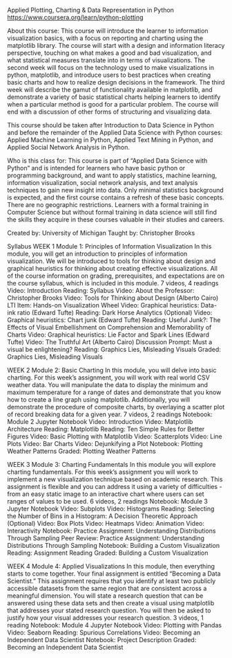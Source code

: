 
Applied Plotting, Charting & Data Representation in Python
https://www.coursera.org/learn/python-plotting

About this course: This course will introduce the learner to information visualization basics, with a focus on reporting and charting using the matplotlib library. The course will start with a design and information literacy perspective, touching on what makes a good and bad visualization, and what statistical measures translate into in terms of visualizations. The second week will focus on the technology used to make visualizations in python, matplotlib, and introduce users to best practices when creating basic charts and how to realize design decisions in the framework. The third week will describe the gamut of functionality available in matplotlib, and demonstrate a variety of basic statistical charts helping learners to identify when a particular method is good for a particular problem. The course will end with a discussion of other forms of structuring and visualizing data. 

This course should be taken after Introduction to Data Science in Python and before the remainder of the Applied Data Science with Python courses: Applied Machine Learning in Python, Applied Text Mining in Python, and Applied Social Network Analysis in Python.

Who is this class for: This course is part of “Applied Data Science with Python“ and is intended for learners who have basic python or programming background, and want to apply statistics, machine learning, information visualization, social network analysis, and text analysis techniques to gain new insight into data. Only minimal statistics background is expected, and the first course contains a refresh of these basic concepts. There are no geographic restrictions. Learners with a formal training in Computer Science but without formal training in data science will still find the skills they acquire in these courses valuable in their studies and careers.

Created by:  University of Michigan
Taught by:  Christopher Brooks

Syllabus
WEEK 1
Module 1: Principles of Information Visualization
In this module, you will get an introduction to principles of information visualization. We will be introduced to tools for thinking about design and graphical heuristics for thinking about creating effective visualizations. All of the course information on grading, prerequisites, and expectations are on the course syllabus, which is included in this module. 
7 videos, 4 readings
Video: Introduction
Reading: Syllabus
Video: About the Professor: Christopher Brooks
Video: Tools for Thinking about Design (Alberto Cairo)
LTI Item: Hands-on Visualization Wheel
Video: Graphical heuristics: Data-ink ratio (Edward Tufte)
Reading: Dark Horse Analytics (Optional)
Video: Graphical heuristics: Chart junk (Edward Tufte)
Reading: Useful Junk?: The Effects of Visual Embellishment on Comprehension and Memorability of Charts
Video: Graphical heuristics: Lie Factor and Spark Lines (Edward Tufte)
Video: The Truthful Art (Alberto Cairo)
Discussion Prompt: Must a visual be enlightening?
Reading: Graphics Lies, Misleading Visuals
Graded: Graphics Lies, Misleading Visuals

WEEK 2
Module 2: Basic Charting
In this module, you will delve into basic charting. For this week’s assignment, you will work with real world CSV weather data. You will manipulate the data to display the minimum and maximum temperature for a range of dates and demonstrate that you know how to create a line graph using matplotlib. Additionally, you will demonstrate the procedure of composite charts, by overlaying a scatter plot of record breaking data for a given year.
7 videos, 2 readings
Notebook: Module 2 Jupyter Notebook
Video: Introduction
Video: Matplotlib Architecture
Reading: Matplotlib
Reading: Ten Simple Rules for Better Figures
Video: Basic Plotting with Matplotlib
Video: Scatterplots
Video: Line Plots
Video: Bar Charts
Video: Dejunkifying a Plot
Notebook: Plotting Weather Patterns
Graded: Plotting Weather Patterns

WEEK 3
Module 3: Charting Fundamentals
In this module you will explore charting fundamentals. For this week’s assignment you will work to implement a new visualization technique based on academic research. This assignment is flexible and you can address it using a variety of difficulties - from an easy static image to an interactive chart where users can set ranges of values to be used.
6 videos, 2 readings
Notebook: Module 3 Jupyter Notebook
Video: Subplots
Video: Histograms
Reading: Selecting the Number of Bins in a Histogram: A Decision Theoretic Approach (Optional)
Video: Box Plots
Video: Heatmaps
Video: Animation
Video: Interactivity
Notebook: Practice Assignment: Understanding Distributions Through Sampling
Peer Review: Practice Assignment: Understanding Distributions Through Sampling
Notebook: Building a Custom Visualization
Reading: Assignment Reading
Graded: Building a Custom Visualization

WEEK 4
Module 4: Applied Visualizations
In this module, then everything starts to come together. Your final assignment is entitled “Becoming a Data Scientist.” This assignment requires that you identify at least two publicly accessible datasets from the same region that are consistent across a meaningful dimension. You will state a research question that can be answered using these data sets and then create a visual using matplotlib that addresses your stated research question. You will then be asked to justify how your visual addresses your research question.
3 videos, 1 reading
Notebook: Module 4 Jupyter Notebook
Video: Plotting with Pandas
Video: Seaborn
Reading: Spurious Correlations
Video: Becoming an Independent Data Scientist
Notebook: Project Description
Graded: Becoming an Independent Data Scientist